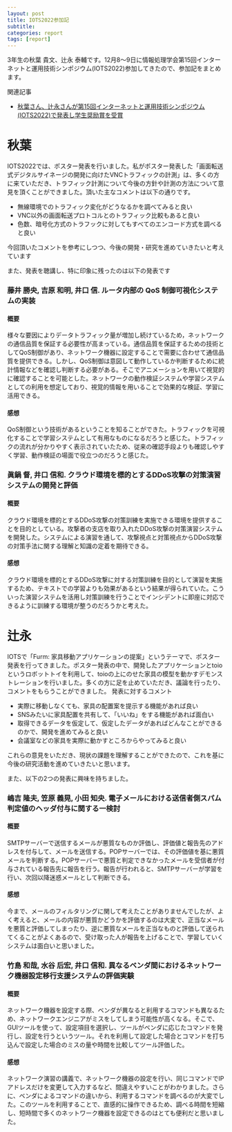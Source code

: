 ```yaml
---
layout: post
title: IOTS2022参加記
subtitle: 
categories: report
tags: [report]
---
```

3年生の秋葉 貴文、辻永 泰輔です。12月8〜9日に情報処理学会第15回インターネットと運用技術シンポジウム(IOTS2022)参加してきたので、参加記をまとめます。

関連記事
* [秋葉さん、辻永さんが第15回インターネットと運用技術シンポジウム(IOTS2022)で発表し学生奨励賞を受賞](https://www.yumulab.org/award/2022/12/09/iots.html)

# 秋葉
IOTS2022では、ポスター発表を行いました。私がポスター発表した「画面転送式デジタルサイネージの開発に向けたVNCトラフィックの計測」は、多くの方に来ていただき、トラフィック計測について今後の方針や計測の方法について意見を頂くことができました。頂いた主なコメントは以下の通りです。

- 無線環境でのトラフィック変化がどうなるかを調べてみると良い
- VNC以外の画面転送プロトコルとのトラフィック比較もあると良い
- 色数、暗号化方式のトラフックに対してもすべてのエンコード方式を調べると良い

今回頂いたコメントを参考にしつつ、今後の開発・研究を進めていきたいと考えています

また、発表を聴講し、特に印象に残ったのは以下の発表です

### 藤井 勝央, 吉原 和明, 井口 信. ルータ内部の QoS 制御可視化システムの実装
#### 概要
様々な要因によりデータトラフィック量が増加し続けているため，ネットワークの通信品質を保証する必要性が高まっている。通信品質を保証するための技術としてQoS制御があり、ネットワーク機器に設定することで需要に合わせて通信品質を提供できる。しかし、QoS制御は意図して動作しているか判断するために統計情報などを確認し判断する必要がある。そこでアニメーションを用いて視覚的に確認することを可能とした。ネットワークの動作検証システムや学習システムとしての利用を想定しており、視覚的情報を用いることで効果的な検証、学習に活用できる。

#### 感想
QoS制御という技術があるということを知ることができた。トラフィックを可視化することで学習システムとして有用なものになるだろうと感じた。トラフィックの流れが分かりやすく表示されていたため、従来の確認手段よりも確認しやすく学習、動作検証の場面で役立つのだろうと感じた。

### 眞鍋 督, 井口 信和. クラウド環境を標的とするDDoS攻撃の対策演習システムの開発と評価
#### 概要
クラウド環境を標的とするDDoS攻撃の対策訓練を実施できる環境を提供することを目的としている。攻撃者の支店を取り入れたDDoS攻撃の対策演習システムを開発した。システムによる演習を通して、攻撃視点と対策視点からDDoS攻撃の対策手法に関する理解と知識の定着を期待できる。

#### 感想　　　　　　　　　　　　　　　
クラウド環境を標的とするDDoS攻撃に対する対策訓練を目的として演習を実施するため、テキストでの学習よりも効果があるという結果が得られていた。こういった演習システムを活用し対策訓練を行うことでインシデントに即座に対応できるように訓練する環境が整うのだろうかと考えた。


# 辻永
IOTSで「Furm: 家具移動アプリケーションの提案」というテーマで、ポスター発表を行ってきました。ポスター発表の中で、開発したアプリケーションとtoioというロボットトイを利用して、toioの上にのせた家具の模型を動かすデモンストレーションを行いました。多くの方に足を止めていただき、議論を行ったり、コメントをもらうことができました。
発表に対するコメント

- 実際に移動しなくても、家具の配置案を提示する機能があれば良い
- SNSみたいに家具配置を共有して、「いいね」をする機能があれば面白い
- 取得できるデータを仮定して、仮定したデータがあればどんなことができるのかで、開発を進めてみると良い
- 会議室などの家具を実際に動かすところからやってみると良い
 
これらの意見をいただき、現状の課題を理解することができたので、これを基に今後の研究活動を進めていきたいと思います。

また、以下の2つの発表に興味を持ちました。
 
### 嶋吉 隆夫, 笠原 義晃, 小田 知央. 電子メールにおける送信者側スパム判定値のヘッダ付与に関する一検討
#### 概要
SMTPサーバーで送信するメールが悪質なものか評価し、評価値と報告先のアドレスを付与して、メールを送信する。POPサーバーでは、その評価値を基に悪質メールを判断する。POPサーバーで悪質と判定できなかったメールを受信者が付与されている報告先に報告を行う。報告が行われると、SMTPサーバーが学習を行い、次回以降迷惑メールとして判断できる。
 
#### 感想
今まで、メールのフィルタリングに関して考えたことがありませんでしたが、よく考えると、メールの内容が悪質かどうかを評価するのは大変で、正当なメールを悪質と評価してしまったり、逆に悪質なメールを正当なものと評価して送られてくることがよくあるので、受け取った人が報告を上げることで、学習していくシステムは面白いと思いました。
 
### 竹島 和哉, 水谷 后宏, 井口 信和. 異なるベンダ間におけるネットワーク機器設定移行支援システムの評価実験
#### 概要
ネットワーク機器を設定する際、ベンダが異なると利用するコマンドも異なるため、ネットワークエンジニアがミスをしてしまう可能性が高くなる。そこで、GUIツールを使って、設定項目を選択し、ツールがベンダに応じたコマンドを発行し、設定を行うというツール。それを利用して設定した場合とコマンドを打ち込んで設定した場合のミスの量や時間を比較してツール評価した。
 
#### 感想
ネットワーク演習の講義で、ネットワーク機器の設定を行い、同じコマンドでIPアドレスだけを変更して入力するなど、間違えやすいことがわかりました。さらに、ベンダによるコマンドの違いから、利用するコマンドを調べるのが大変でした。このツールを利用することで、直感的に操作できるため、調べる時間を短縮し、短時間で多くのネットワーク機器を設定できるのはとても便利だと思いました。
